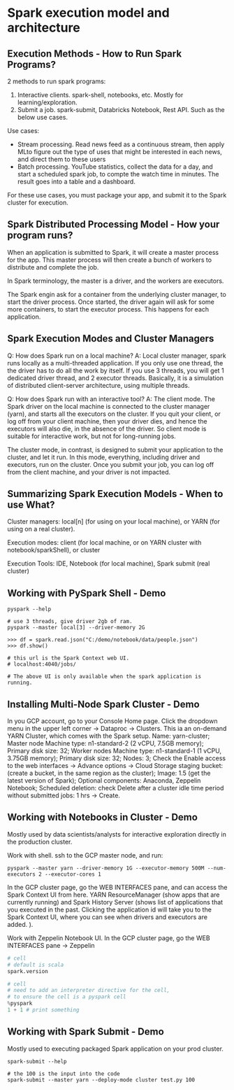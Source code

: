# Spark execution model and architecture
## Execution Methods - How to Run Spark Programs?
2 methods to run spark programs:
1. Interactive clients. spark-shell, notebooks, etc. Mostly for learning/exploration. 
2. Submit a job. spark-submit, Databricks Notebook, Rest API. Such as the below use cases. 

Use cases:
- Stream processing. Read news feed as a continuous stream, then apply MLto figure out the type of uses that might be interested in each news, and direct them to these users
- Batch processing. YouTube statistics, collect the data for a day, and start a scheduled spark job, to compte the watch time in minutes. The result goes into a table and a dashboard. 

For these use cases, you must package your app, and submit it to the Spark cluster for execution. 

## Spark Distributed Processing Model - How your program runs?
When an application is submitted to Spark, it will create a master process for the app. This master process will then create a bunch of workers to distribute and complete the job. 

In Spark terminology, the master is a driver, and the workers are executors.

The Spark engin ask for a container from the underlying cluster manager, to start the driver process. Once started, the driver again will ask for some more containers, to start the executor process. This happens for each application. 

## Spark Execution Modes and Cluster Managers
Q: How does Spark run on a local machine?
A: Local cluster manager, spark runs locally as a multi-threaded application. If you only use one thread, the the driver has to do all the work by itself. If you use 3 threads, you will get 1 dedicated driver thread, and 2 executor threads. Basically, it is a simulation of distributed client-server architecture, using multiple threads. 

Q: How does Spark run with an interactive tool? 
A: The client mode. The Spark driver on the local machine is connected to the cluster manager (yarn), and starts all the executors on the cluster. If you quit your client, or log off from your client machine, then your driver dies, and hence the executors will also die, in the absence of the driver. So client mode is suitable for interactive work, but not for long-running jobs. 

The cluster mode, in contrast, is designed to submit your application to the cluster, and let it run. In this mode, everything, including driver and executors, run on the cluster. Once you submit your job, you can log off from the client machine, and your driver is not impacted. 

## Summarizing Spark Execution Models - When to use What?
Cluster managers: local[n] (for using on your local machine), or YARN (for using on a real cluster). 

Execution modes: client (for local machine, or on YARN cluster with notebook/sparkShell), or cluster

Execution Tools: IDE, Notebook (for local machine), Spark submit (real cluster)

## Working with PySpark Shell - Demo
```console
pyspark --help

# use 3 threads, give driver 2gb of ram. 
pyspark --master local[3] --driver-memory 2G

>>> df = spark.read.json("C:/demo/notebook/data/people.json")
>>> df.show()

# this url is the Spark Context web UI. 
# localhost:4040/jobs/ 

# The above UI is only available when the spark application is running. 

```

## Installing Multi-Node Spark Cluster - Demo
In you GCP account, go to your Console Home page. Click the dropdown menu in the upper left corner -> Dataproc -> Clusters. This ia an on-demand YARN Cluster, which comes with the Spark setup. Name: yarn-cluster; Master node Machine type: n1-standard-2 (2 vCPU, 7.5GB memory); Primary disk size: 32; Worker nodes Machine type: n1-standard-1 (1 vCPU, 3.75GB memory); Primary disk size: 32; Nodes: 3; Check the Enable access to the web interfaces -> Advance options -> Cloud Storage staging bucket: (create a bucket, in the same region as the cluster); Image: 1.5 (get the latest version of Spark); Optional components: Anaconda, Zeppelin Notebook; Scheduled deletion: check Delete after a cluster idle time period without submitted jobs: 1 hrs -> Create. 

## Working with Notebooks in Cluster - Demo
Mostly used by data scientists/analysts for interactive exploration directly in the production cluster. 

Work with shell. ssh to the GCP master node, and run:
```console
pyspark --master yarn --driver-memory 1G --executor-memory 500M --num-executors 2 --executor-cores 1
```

In the GCP cluster page, go the WEB INTERFACES pane, and can access the Spark Context UI from here. YARN ResourceManager (show apps that are currently running) and Spark History Server (shows list of applications that you executed in the past. Clicking the application id will take you to the Spark Context UI, where you can see when drivers and executors are added. ). 

Work with Zeppelin Notebook UI. In the GCP cluster page, go the WEB INTERFACES pane -> Zeppelin
```py
# cell
# default is scala
spark.version

# cell
# need to add an interpreter directive for the cell,
# to ensure the cell is a pyspark cell
%pyspark
1 + 1 # print something
```

## Working with Spark Submit - Demo
Mostly used to executing packaged Spark application on your prod cluster. 
```console
spark-submit --help

# the 100 is the input into the code
spark-submit --master yarn --deploy-mode cluster test.py 100
```
